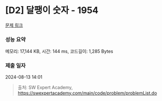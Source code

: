 # [D2] 달팽이 숫자 - 1954 

[문제 링크](https://swexpertacademy.com/main/code/problem/problemDetail.do?contestProbId=AV5PobmqAPoDFAUq) 

### 성능 요약

메모리: 17,144 KB, 시간: 144 ms, 코드길이: 1,285 Bytes

### 제출 일자

2024-08-13 14:01



> 출처: SW Expert Academy, https://swexpertacademy.com/main/code/problem/problemList.do